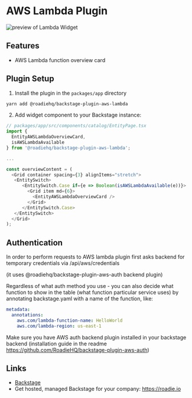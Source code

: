 # AWS Lambda Plugin

![preview of Lambda Widget](./docs/lambda-widget.png)

## Features

- AWS Lambda function overview card

## Plugin Setup

1. Install the plugin in the `packages/app` directory

```bash
yarn add @roadiehq/backstage-plugin-aws-lambda
```

2. Add widget component to your Backstage instance:

```ts
// packages/app/src/components/catalog/EntityPage.tsx
import {
  EntityAWSLambdaOverviewCard,
  isAWSLambdaAvailable
} from '@roadiehq/backstage-plugin-aws-lambda';

...

const overviewContent = (
  <Grid container spacing={3} alignItems="stretch">
   <EntitySwitch>
      <EntitySwitch.Case if={e => Boolean(isAWSLambdaAvailable(e))}>
        <Grid item md={6}>
          <EntityAWSLambdaOverviewCard />
        </Grid>
      </EntitySwitch.Case>
   </EntitySwitch>
  </Grid>
);
```

## Authentication

In order to perform requests to AWS lambda plugin first asks backend for temporary credentials via /api/aws/credentials

(it uses @roadiehq/backstage-plugin-aws-auth backend plugin)

Regardless of what auth method you use - you can also decide what function to show in the table (what function particular service uses) by annotating backstage.yaml with a name of the function, like:

```yaml
metadata:
  annotations:
    aws.com/lambda-function-name: HelloWorld
    aws.com/lambda-region: us-east-1
```

Make sure you have AWS auth backend plugin installed in your backstage backend (installation guide in the readme https://github.com/RoadieHQ/backstage-plugin-aws-auth)

## Links

- [Backstage](https://backstage.io)
- Get hosted, managed Backstage for your company: https://roadie.io
